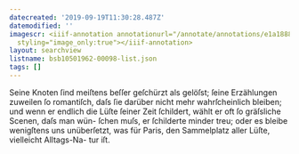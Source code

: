 ```yaml
---
datecreated: '2019-09-19T11:30:28.487Z'
datemodified: ''
imagescr: <iiif-annotation annotationurl="/annotate/annotations/e1a18880-dad0-11e9-bf4d-5cf9388d1834.json"
  styling="image_only:true"></iiif-annotation>
layout: searchview
listname: bsb10501962-00098-list.json
tags: []
---
```

Seine
Knoten ſind meiſtens beſſer geſchürzt als gelöſst;
ſeine Erzählungen zuweilen ſo romantiſch, daſs ſie
darüber nicht mehr wahrſcheinlich bleiben; und
wenn er endlich die Lüſte ſeiner Zeit ſchildert,
wählt er oft ſo gräſsliche Scenen, daſs man wün-
ſchen muſs, er ſchilderte minder treu; oder es
bleibe wenigſtens uns unüberſetzt, was für Paris,
den Sammelplatz aller Lüſte, vielleicht Alltags-Na-
tur iſt.